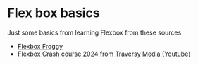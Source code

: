 # Flex box basics
Just some basics from learning Flexbox from these sources:
* [Flexbox Froggy](https://flexboxfroggy.com/)
* [Flexbox Crash course 2024 from Traversy Media (Youtube)](https://www.youtube.com/watch?v=3YW65K6LcIA)